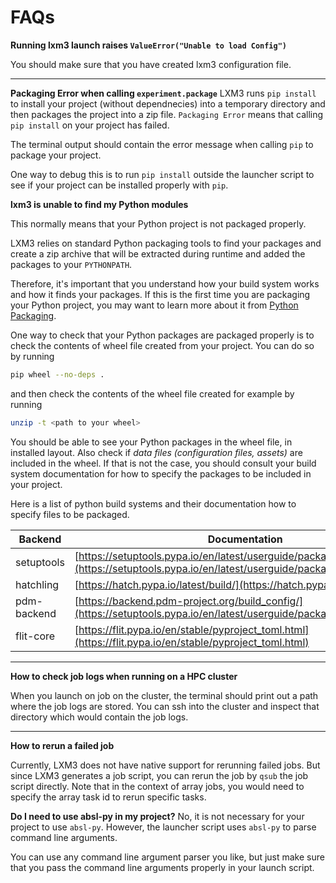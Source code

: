 # FAQs

__Running lxm3 launch raises `ValueError("Unable to load Config")`__

You should make sure that you have created lxm3 configuration file.

----

__Packaging Error when calling `experiment.package`__
LXM3 runs `pip install` to install your project (without dependnecies)
into a temporary directory and then packages the project into a zip file.
`Packaging Error` means that calling `pip install` on your project has failed.

The terminal output should contain the error message when calling `pip`
to package your project.

One way to debug this is to run `pip install` outside the launcher script
to see if your project can be installed properly with `pip`.

__lxm3 is unable to find my Python modules__

This normally means that your Python project is not packaged properly.

LXM3 relies on standard Python packaging tools to find your packages
and create a zip archive that will be extracted during runtime and added
the packages to your `PYTHONPATH`.

Therefore, it's important that you understand how your build system
works and how it finds your packages. If this is the first time you
are packaging your Python project, you may want to learn more about it
from [Python Packaging](https://packaging.python.org/).

One way to check that your Python packages are packaged properly is to
check the contents of wheel file created from your project. You can do
so by running
```bash
pip wheel --no-deps .
```
and then check the contents of the wheel file created for example by
running
```bash
unzip -t <path to your wheel>
```

You should be able to see your Python packages in the wheel file, in
installed layout. Also check if _data files (configuration files,
assets)_ are included in the wheel. If that is not the case, you
should consult your build system documentation for how to specify the
packages to be included in your project.

Here is a list of python build systems and their documentation how to
specify files to be packaged.

| Backend     |Documentation                                                                                                                                  |
|-------------|------------------------------------------------------------------------------------------------------------------------------------------------|
| setuptools  | [https://setuptools.pypa.io/en/latest/userguide/package_discovery.html](https://setuptools.pypa.io/en/latest/userguide/package_discovery.html) |
| hatchling   | [https://hatch.pypa.io/latest/build/](https://hatch.pypa.io/latest/build/)                                                                     |
| pdm-backend | [https://backend.pdm-project.org/build_config/](https://setuptools.pypa.io/en/latest/userguide/package_discovery.html)                         |
| flit-core   | [https://flit.pypa.io/en/stable/pyproject_toml.html](https://flit.pypa.io/en/stable/pyproject_toml.html)                                       |

____

__How to check job logs when running on a HPC cluster__

When you launch on job on the cluster, the terminal should print out a
path where the job logs are stored. You can ssh into the cluster and
inspect that directory which would contain the job logs.

----

__How to rerun a failed job__

Currently, LXM3 does not have native support for rerunning failed
jobs. But since LXM3 generates a job script, you can rerun the job by
`qsub` the job script directly. Note that in the context of array
jobs, you would need to specify the array task id to rerun specific
tasks.

__Do I need to use absl-py in my project?__
No, it is not necessary for your project to use `absl-py`.
However, the launcher script uses `absl-py` to parse command line arguments.

You can use any command line argument parser you like, but just make sure
that you pass the command line arguments properly in your launch script.
